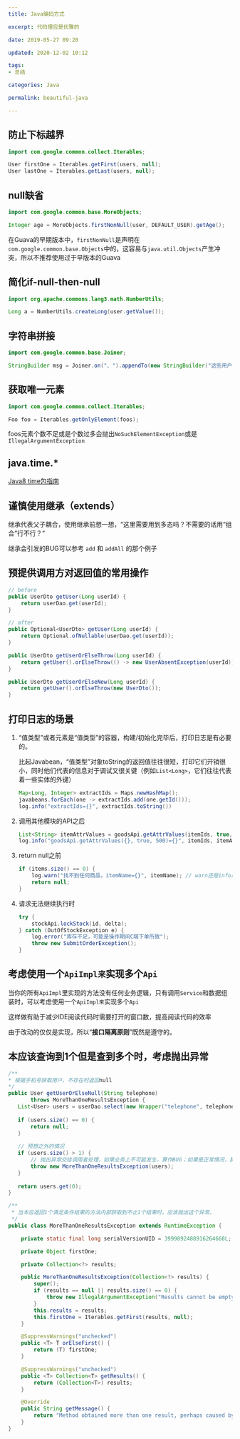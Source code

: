 ```yaml
---
title: Java编码方式

excerpt: 代码理应是优雅的

date: 2019-05-27 09:20

updated: 2020-12-02 10:12

tags:
- 总结

categories: Java

permalink: beautiful-java

---
```




## 防止下标越界

~~~java
import com.google.common.collect.Iterables;

User firstOne = Iterables.getFirst(users, null);
User lastOne = Iterables.getLast(users, null);
~~~



## null缺省

~~~java
import com.google.common.base.MoreObjects;

Integer age = MoreObjects.firstNonNull(user, DEFAULT_USER).getAge();
~~~

在Guava的早期版本中，`firstNonNull`是声明在`com.google.common.base.Objects`中的，这容易与`java.util.Objects`产生冲突，所以不推荐使用过于早版本的Guava



## 简化if-null-then-null

~~~java
import org.apache.commons.lang3.math.NumberUtils;

Long a = NumberUtils.createLong(user.getValue());
~~~



## 字符串拼接

~~~java
import com.google.common.base.Joiner;

StringBuilder msg = Joiner.on("、").appendTo(new StringBuilder("这些用户已被禁用："), userIds).append("。");
~~~



## 获取唯一元素

~~~java
import com.google.common.collect.Iterables;

Foo foo = Iterables.getOnlyElement(foos);
~~~

foos元素个数不足或是个数过多会抛出`NoSuchElementException`或是`IllegalArgumentException`



## java.time.*

[Java8 time包指南](https://spldeolin.com/posts/java8-time-guide/)



## 谨慎使用继承（extends）

继承代表父子耦合，使用继承前想一想，“这里需要用到多态吗？不需要的话用“组合”行不行？”

继承会引发的BUG可以参考 `add` 和 `addAll` 的那个例子



## 预提供调用方对返回值的常用操作

~~~java
// before
public UserDto getUser(Long userId) {
    return userDao.get(userId);
}
~~~

~~~java
// after
public Optional<UserDto> getUser(Long userId) {
    return Optional.ofNullable(userDao.get(userId));
}

public UserDto getUserOrElseThrow(Long userId) {
    return getUser().orElseThrow(() -> new UserAbsentException(userId));
}

public UserDto getUserOrElseNew(Long userId) {
    return getUser().orElseThrow(new UserDto());
}
~~~



## 打印日志的场景

1. “值类型”或者元素是“值类型”的容器，构建/初始化完毕后，打印日志是有必要的。

   比起Javabean，“值类型”对象toString的返回值往往很短，打印它们开销很小，同时他们代表的信息对于调试又很关键（例如`List<Long>`，它们往往代表着一些实体的外键）

   ~~~java
   Map<Long, Integer> extractIds = Maps.newHashMap();
   javabeans.forEach(one -> extractIds.add(one.getId()));
   log.info("extractIds={}", extractIds.toString())
   ~~~

2. 调用其他模块的API之后

   ~~~java
   List<String> itemAttrValues = goodsApi.getAttrValues(itemIds, true, 500);
   log.info("goodsApi.getAttrValues({}, true, 500)={}", itemIds, itemAttrValues);
   ~~~

3. return null之前

   ~~~java
   if (items.size() == 0) {
       log.warn("找不到任何商品，itemName={}", itemName); // warn还是info取决于业务
       return null;
   }
   ~~~

4. 请求无法继续执行时

   ~~~java
   try {
       stockApi.lockStock(id, delta);
   } catch (OutOfStockException e) {
       log.error("库存不足，可能是操作期间C端下单所致");
       throw new SubmitOrderException();
   }
   ~~~



## 考虑使用一个`ApiImpl来`实现多个`Api`

当你的所有`ApiImpl`里实现的方法没有任何业务逻辑，只有调用`Service`和数据组装时，可以考虑使用一个`ApiImpl来`实现多个`Api`

这样做有助于减少IDE阅读代码时需要打开的窗口数，提高阅读代码的效率

由于改动的仅仅是实现，所以“**接口隔离原则**”既然是遵守的。



## 本应该查询到1个但是查到多个时，考虑抛出异常

 ~~~java
/**
 * 根据手机号获取用户，不存在时返回null
 */
public User getUserOrElseNull(String telephone) 
        throws MoreThanOneResultsException {
    List<User> users = userDao.select(new Wrapper("telephone", telephone));
    
    if (users.size() == 0) {
        return null;
    }
    
    // 预想之外的情况
    if (users.size() > 1) { 
        // 抛出异常交给调用者处理，如果业务上不可能发生，算作BUG；如果是正常情况，那么调用方可以捕获
        throw new MoreThanOneResultsException(users);
    }
    
    return users.get(0);
}
 ~~~

~~~java
/**
 * 当本应返回1个满足条件结果的方法内部获取到不止1个结果时，应该抛出这个异常。
 */
public class MoreThanOneResultsException extends RuntimeException {

    private static final long serialVersionUID = 3999892488916264668L;

    private Object firstOne;

    private Collection<?> results;

    public MoreThanOneResultsException(Collection<?> results) {
        super();
        if (results == null || results.size() == 0) {
            throw new IllegalArgumentException("Results cannot be empty.");
        }
        this.results = results;
        this.firstOne = Iterables.getFirst(results, null);
    }

    @SuppressWarnings("unchecked")
    public <T> T orElseFirst() {
        return (T) firstOne;
    }

    @SuppressWarnings("unchecked")
    public <T> Collection<T> getResults() {
        return (Collection<T>) results;
    }

    @Override
    public String getMessage() {
        return "Method obtained more than one result, perhaps caused by data problems. " + results;
    }
}
~~~
